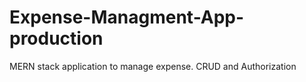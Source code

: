 # Expense-Managment-App-production
MERN stack application to manage expense. CRUD and Authorization
